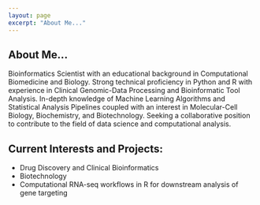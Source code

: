 ```yaml
---
layout: page
excerpt: "About Me..."
---
```


## About Me...
Bioinformatics Scientist with an educational background in Computational Biomedicine and Biology. Strong technical proficiency in Python and R with experience in Clinical Genomic-Data Processing and Bioinformatic Tool Analysis. In-depth knowledge of Machine Learning Algorithms and Statistical Analysis Pipelines coupled with an interest in Molecular-Cell Biology, Biochemistry, and Biotechnology. Seeking a collaborative position to contribute to the field of data science and computational analysis. 

## Current Interests and Projects:
- Drug Discovery and Clinical Bioinformatics
- Biotechnology
- Computational RNA-seq workflows in R for downstream analysis of gene targeting
